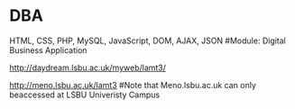 # DBA
HTML, CSS, PHP, MySQL, JavaScript, DOM, AJAX, JSON
#Module: Digital Business Application

http://daydream.lsbu.ac.uk/myweb/lamt3/

http://meno.lsbu.ac.uk/lamt3 #Note that Meno.lsbu.ac.uk can only beaccessed at LSBU Univeristy Campus
